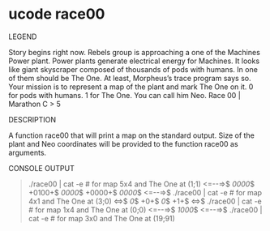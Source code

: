 # ucode race00

LEGEND

Story begins right now.
Rebels group is approaching a one of the Machines Power plant. Power plants generate
electrical energy for Machines. It looks like giant skyscraper composed of thousands of
pods with humans.
In one of them should be The One. At least, Morpheus’s trace program says so.
Your mission is to represent a map of the plant and mark The One on it.
0 for pods with humans. 1 for The One. You can call him Neo.
Race 00 | Marathon C > 5

DESCRIPTION

A function race00 that will print a map on the standard output.
Size of the plant and Neo coordinates will be provided to the function race00 as arguments.



CONSOLE OUTPUT

 >./race00 | cat -e # for map 5x4 and The One at (1;1)
 <=--=>$
 *0000*$
 +0100+$
 *0000*$
 +0000+$
 *0000*$
 <=--=>$
 >./race00 | cat -e # for map 4x1 and The One at (3;0)
 <=>$
 *0*$
 +0+$
 *0*$
 +1+$
 <=>$
 >./race00 | cat -e # for map 1x4 and The One at (0;0)
 <=--=>$
 *1000*$
 <=--=>$
 >./race00 | cat -e # for map 3x0 and The One at (19;91) 
